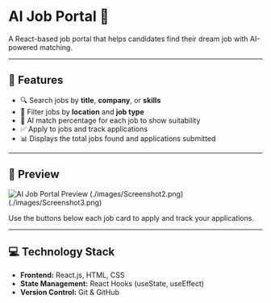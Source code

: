 # AI Job Portal 🚀

A React-based job portal that helps candidates find their dream job with AI-powered matching.

---

## 🔹 Features

- 🔍 Search jobs by **title**, **company**, or **skills**  
- 📍 Filter jobs by **location** and **job type**  
- 🤖 AI match percentage for each job to show suitability  
- ✅ Apply to jobs and track applications  
- 📊 Displays the total jobs found and applications submitted  

---

## 📸 Preview

![AI Job Portal Preview](./images/Screenshot1.png)
(./images/Screenshot2.png)
(./images/Screenshot3.png)

Use the buttons below each job card to apply and track your applications.

---

## 💻 Technology Stack

- **Frontend:** React.js, HTML, CSS  
- **State Management:** React Hooks (useState, useEffect)  
- **Version Control:** Git & GitHub 